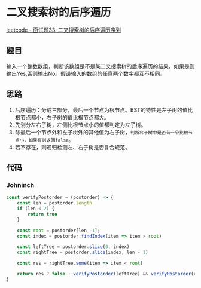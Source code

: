 # 二叉搜索树的后序遍历

[leetcode - 面试题33. 二叉搜索树的后序遍历序列](https://leetcode-cn.com/problems/er-cha-sou-suo-shu-de-hou-xu-bian-li-xu-lie-lcof/)

## 题目
输入一个整数数组，判断该数组是不是某二叉搜索树的后序遍历的结果。如果是则输出Yes,否则输出No。假设输入的数组的任意两个数字都互不相同。

## 思路
1. 后序遍历：分成三部分，最后一个节点为根节点。BST的特性是左子树的值比根节点都小，右子树的值比根节点都大。
2. 先划分左右子树，左侧比根节点小的值都判定为左子树。
3. 除最后一个节点外和左子树外的其他值为右子树，`判断右子树中是否有一个比根节点小，如果有则返回false`。
4. 若不存在，则递归检测左、右子树是否复合规范。

## 代码

### Johninch
```js
const verifyPostorder = (postorder) => {
    const len = postorder.length
    if (len < 2) {
        return true
    }

    const root = postorder[len -1];
    const index = postorder.findIndex(item => item > root)

    const leftTree = postorder.slice(0, index)
    const rightTree = postorder.slice(index, len - 1)

    const res = rightTree.some(item => item < root)

    return res ? false : verifyPostorder(leftTree) && verifyPostorder(rightTree)
}
```


